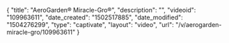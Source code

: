 {
    "title": "AeroGarden&reg; Miracle-Gro&reg;",
    "description": "",
    "videoid": "109963611",
    "date_created": "1502517885",
    "date_modified": "1504276299",
    "type": "captivate",
    "layout": "video",
    "url": "\/v\/aerogarden-miracle-gro\/109963611"
}